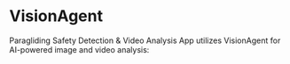 # VisionAgent
Paragliding Safety Detection &amp; Video Analysis App utilizes VisionAgent for AI-powered image and video analysis:
